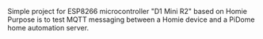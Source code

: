 Simple project for ESP8266 microcontroller "D1 Mini R2" based on Homie
Purpose is to test MQTT messaging between a Homie device and a PiDome home automation server.
